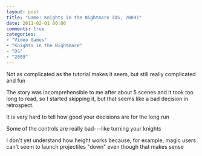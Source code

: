 ```yaml
---
layout: post
title: "Game: Knights in the Nightmare (DS, 2009)"
date: 2011-02-01 00:00
comments: true
categories:
- "Video Games"
- "Knights in the Nightmare"
- "DS"
- "2009"
---
```


Not as complicated as the tutorial makes it seem, but still really
complicated and fun

The story was incomprehensible to me after about 5 scenes and it
took too long to read, so I started skipping it, but that seems
like a bad decision in retrospect.

It is very hard to tell how good your decisions are for the long
run

Some of the controls are really bad---like turning your knights

I don't yet understand how height works because, for example, magic
users can't seem to launch projectiles "down" even though that
makes sense
